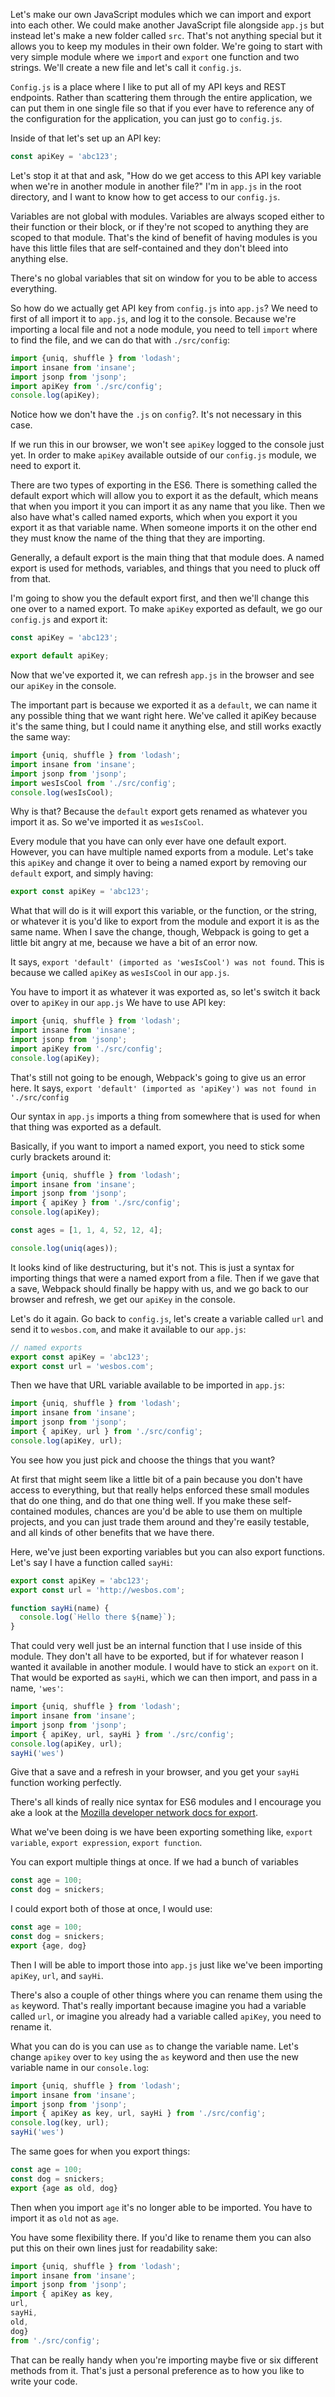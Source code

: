 Let's make our own JavaScript modules which we can import and export into each other. We could make another JavaScript file alongside `app.js` but instead let's make a new folder called `src`. That's not anything special but it allows you to keep my modules in their own folder. We're going to start with very simple module where we `impor`t and `export` one function and two strings. We'll create a new file and let's call it `config.js`.

`Config.js` is a place where I like to put all of my API keys and REST endpoints. Rather than scattering them through the entire application, we can put them in one single file so that if you ever have to reference any of the configuration for the application, you can just go to `config.js`.

Inside of that let's set up an API key:

```js
const apiKey = 'abc123';
```
 
Let's stop it at that and ask, "How do we get access to this API key variable when we're in another module in another file?" I'm in `app.js` in the root directory, and I want to know how to get access to our `config.js`.

Variables are not global with modules. Variables are always scoped either to their function or their block, or if they're not scoped to anything they are scoped to that module. That's the kind of benefit of having modules is you have this little files that are self-contained and they don't bleed into anything else.

There's no global variables that sit on window for you to be able to access everything. 


So how do we actually get API key from `config.js` into `app.js`? We need to first of all import it to `app.js`, and log it to the console. Because we're importing a local file and not a node module, you need to tell `import` where to find the file, and we can do that with `./src/config`:

```js
import {uniq, shuffle } from 'lodash';
import insane from 'insane';
import jsonp from 'jsonp';
import apiKey from './src/config';
console.log(apiKey);
```

Notice how we don't have the `.js` on `config`?. It's not necessary in this case. 

If we run this in our browser, we won't see `apiKey` logged to the console just yet. In order to make `apiKey` available outside of our `config.js` module, we need to export it. 

There are two types of exporting in the ES6. There is something called the default export which will allow you to export it as the default, which means that when you import it you can import it as any name that you like. Then we also have what's called named exports, which when you export it you export it as that variable name. When someone imports it on the other end they must know the name of the thing that they are importing.

Generally, a default export is the main thing that that module does. A named export is used for methods, variables, and things that you need to pluck off from that.

I'm going to show you the default export first, and then we'll change this one over to a named export. To make `apiKey` exported as default, we go our `config.js` and export it:

```js
const apiKey = 'abc123';

export default apiKey;
```

Now that we've exported it, we can refresh `app.js` in the browser and see our `apiKey` in the console.

The important part is because we exported it as a `default`, we can name it any possible thing that we want right here. We've called it apiKey because it's the same thing, but I could name it anything else, and still works exactly the same way:

```js
import {uniq, shuffle } from 'lodash';
import insane from 'insane';
import jsonp from 'jsonp';
import wesIsCool from './src/config';
console.log(wesIsCool);
```

Why is that? Because the `default` export gets renamed as whatever you import it as. So we've imported it as `wesIsCool`.

Every module that you have can only ever have one default export. However, you can have multiple named exports from a module. Let's take this `apiKey` and change it over to being a named export by removing our `default` export, and simply having:

```js
export const apiKey = 'abc123';
```

What that will do is it will export this variable, or the function, or the string, or whatever it is you'd like to export from the module and export it is as the same name. When I save the change, though, Webpack is going to get a little bit angry at me, because we have a bit of an error now.

It says, `export 'default' (imported as 'wesIsCool') was not found`. This is because we called `apiKey` as `wesIsCool` in our `app.js`.

You have to import it as whatever it was exported as, so let's switch it back over to `apiKey` in our `app.js` We have to use API key:
```js
import {uniq, shuffle } from 'lodash';
import insane from 'insane';
import jsonp from 'jsonp';
import apiKey from './src/config';
console.log(apiKey);
``` 

That's still not going to be enough, Webpack's going to give us an error here. It says, `export 'default' (imported as 'apiKey') was not found in './src/config`

Our syntax in `app.js` imports a thing from somewhere that is used for when that thing was exported as a default. 

Basically, if you want to import a named export, you need to stick some curly brackets around it:

```js
import {uniq, shuffle } from 'lodash';
import insane from 'insane';
import jsonp from 'jsonp';
import { apiKey } from './src/config';
console.log(apiKey);

const ages = [1, 1, 4, 52, 12, 4];

console.log(uniq(ages));
```

It looks kind of like destructuring, but it's not. This is just a syntax for importing things that were a named export from a file. Then if we gave that a save, Webpack should finally be happy with us, and we go back to our browser and refresh, we get our `apiKey` in the console.

Let's do it again. Go back to `config.js`, let's create a variable called `url` and send it to `wesbos.com`, and make it available to our `app.js`:

```js
// named exports
export const apiKey = 'abc123';
export const url = 'wesbos.com';
```
 
Then we have that URL variable available to be imported in `app.js`:

```js
import {uniq, shuffle } from 'lodash';
import insane from 'insane';
import jsonp from 'jsonp';
import { apiKey, url } from './src/config';
console.log(apiKey, url);
```

You see how you just pick and choose the things that you want?

At first that might seem like a little bit of a pain because you don't have access to everything, but that really helps enforced these small modules that do one thing, and do that one thing well. If you make these self-contained modules, chances are you'd be able to use them on multiple projects, and you can just trade them around and they're easily testable, and all kinds of other benefits that we have there.

Here, we've just been exporting variables but you can also export functions. Let's say I have a function called `sayHi`: 

```js
export const apiKey = 'abc123';
export const url = 'http://wesbos.com';

function sayHi(name) {
  console.log(`Hello there ${name}`);
}
```

That could very well just be an internal function that I use inside of this module. They don't all have to be exported, but if for whatever reason I wanted it available in another module. I would have to stick an `export` on it. That would be exported as `sayHi`, which we can then import, and pass in a name, `'wes'`:

```js
import {uniq, shuffle } from 'lodash';
import insane from 'insane';
import jsonp from 'jsonp';
import { apiKey, url, sayHi } from './src/config';
console.log(apiKey, url);
sayHi('wes')
```
Give that a save and a refresh in your browser, and you get your `sayHi` function working perfectly.

There's all kinds of really nice syntax for ES6 modules and I encourage you ake a look at the [Mozilla developer network docs for export](https://developer.mozilla.org/en/docs/web/javascript/reference/statements/export). 

What we've been doing is we have been exporting something like, `export variable`, `export expression`, `export function`.

You can export multiple things at once. If we had a bunch of variables
 
```js
const age = 100;
const dog = snickers;
```
 
 
I could export both of those at once, I would use:
 
```js
const age = 100;
const dog = snickers;
export {age, dog}
```
 
 
Then I will be able to import those into `app.js` just like we've been importing `apiKey`, `url`, and `sayHi`.

There's also a couple of other things where you can rename them using the `as` keyword. That's really important because imagine you had a variable called `url`, or imagine you already had a variable called `apiKey`, you need to rename it. 

What you can do is you can use `as` to change the variable name. Let's change `apikey` over to `key` using the `as` keyword and then use the new variable name in our `console.log`:

```js
import {uniq, shuffle } from 'lodash';
import insane from 'insane';
import jsonp from 'jsonp';
import { apiKey as key, url, sayHi } from './src/config';
console.log(key, url);
sayHi('wes')
```

The same goes for when you export things:

```js
const age = 100;
const dog = snickers;
export {age as old, dog}
```

Then when you import `age` it's no longer able to be imported. You have to import it as `old` not as `age`.

You have some flexibility there. If you'd like to rename them you can also put this on their own lines just for readability sake:

```js
import {uniq, shuffle } from 'lodash';
import insane from 'insane';
import jsonp from 'jsonp';
import { apiKey as key, 
url, 
sayHi, 
old,
dog} 
from './src/config';
```


That can be really handy when you're importing maybe five or six different methods from it. That's just a personal preference as to how you like to write your code.